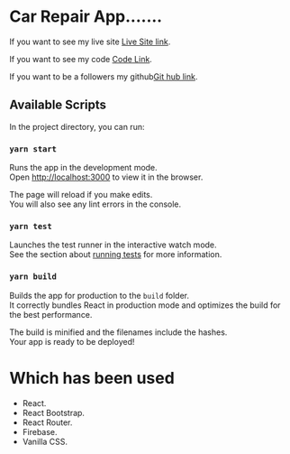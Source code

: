 # Car Repair App.......

If you want to see my live site  [Live Site link](https://genius-car-mechanics-ebe5a.web.app/).


If you want to see my code [Code Link](https://github.com/Asadullah-Hil-Galib/car-repair-website).


If you want to be a followers my github[Git hub link](https://github.com/Asadullah-Hil-Galib).



## Available Scripts

In the project directory, you can run:

### `yarn start`

Runs the app in the development mode.\
Open [http://localhost:3000](http://localhost:3000) to view it in the browser.

The page will reload if you make edits.\
You will also see any lint errors in the console.

### `yarn test`

Launches the test runner in the interactive watch mode.\
See the section about [running tests](https://facebook.github.io/create-react-app/docs/running-tests) for more information.

### `yarn build`

Builds the app for production to the `build` folder.\
It correctly bundles React in production mode and optimizes the build for the best performance.

The build is minified and the filenames include the hashes.\
Your app is ready to be deployed!


# Which has been used
- React.
- React Bootstrap.
- React Router.
- Firebase.
- Vanilla CSS.